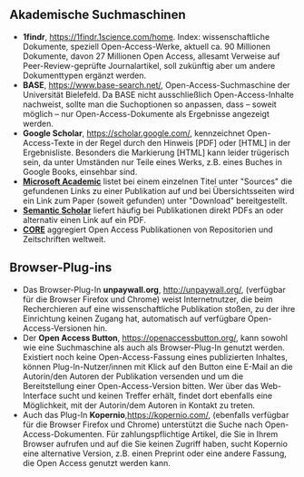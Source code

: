 
## Akademische Suchmaschinen

*	**1findr**, https://1findr.1science.com/home. Index: wissenschaftliche Dokumente, speziell Open-Access-Werke, aktuell ca. 90 Millionen Dokumente, davon 27 Millionen Open Access, allesamt Verweise auf Peer-Review-geprüfte Journalartikel, soll zukünftig aber um andere Dokumenttypen ergänzt werden.
*	**BASE**, https://www.base-search.net/, Open-Access-Suchmaschine der Universität Bielefeld. Da BASE nicht ausschließlich Open-Access-Inhalte nachweist, sollte man die Suchoptionen so anpassen, dass – soweit möglich – nur Open-Access-Dokumente als Ergebnisse angezeigt werden.
*	**Google Scholar**, https://scholar.google.com/, kennzeichnet Open-Access-Texte in der Regel durch den Hinweis [PDF] oder [HTML] in der Ergebnisliste. Besonders die Markierung [HTML] kann leider trügerisch sein, da unter Umständen nur Teile eines Werks, z.B. eines Buches in Google Books, einsehbar sind.
*	[**Microsoft Academic**](https://academic.microsoft.com/) listet bei einem einzelnen Titel unter "Sources" die gefundenen Links zu einer Publikation auf und bei Übersichtsseiten wird ein Link zum Paper (soweit gefunden) unter "Download" bereitgestellt.
*	[**Semantic Scholar**](https://www.semanticscholar.org/) liefert häufig bei Publikationen direkt PDFs an oder alternativ einen Link auf ein PDF.
*	[**CORE**](https://core.ac.uk/) aggregiert Open Access Publikationen von Repositorien und Zeitschriften weltweit.


## Browser-Plug-ins

*	Das Browser-Plug-In **unpaywall.org**, http://unpaywall.org/, (verfügbar für die Browser Firefox und Chrome) weist Internetnutzer, die beim Recherchieren auf eine wissenschaftliche Publikation stoßen, zu der ihre Einrichtung keinen Zugang hat, automatisch auf verfügbare Open-Access-Versionen hin.
*	Der **Open Access Button**, https://openaccessbutton.org/, kann sowohl wie eine Suchmaschine als auch als Browser-Plug-In genutzt werden. Existiert noch keine Open-Access-Fassung eines publizierten Inhaltes, können Plug-In-Nutzer/innen mit Klick auf den Button eine E-Mail an die Autorin/den Autoren der Publikation versenden und um die Bereitstellung einer Open-Access-Version bitten. Wer über das Web-Interface sucht und keinen Treffer erhält, findet dort ebenfalls eine Möglichkeit, mit der Autorin/dem Autoren in Kontakt zu treten.
*	Auch das Plug-In **Kopernio**,https://kopernio.com/, (ebenfalls verfügbar für die Browser Firefox und Chrome) unterstützt die Suche nach Open-Access-Dokumenten. Für zahlungspflichtige Artikel, die Sie in Ihrem Browser aufrufen und auf die Sie keinen Zugriff haben, sucht Kopernio eine alternative Version, z.B. einen Preprint oder eine andere Fassung, die Open Access genutzt werden kann. 
